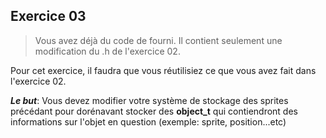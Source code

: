 ## Exercice 03

> Vous avez déjà du code de fourni. Il contient seulement une modification du .h de l'exercice 02.

Pour cet exercice, il faudra que vous réutilisiez ce que vous avez fait dans l'exercice 02.

**_Le but_**: Vous devez modifier votre système de stockage des sprites précédant pour dorénavant stocker des **object_t** qui contiendront des informations sur l'objet en question (exemple: sprite, position...etc)
